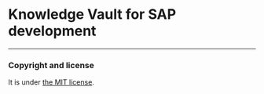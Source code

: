 # Knowledge Vault for SAP development


---

### Copyright and license

It is under [the MIT license](/LICENSE).
